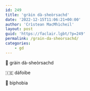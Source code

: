 ```yaml
---
id: 249
title: 'gràin dà-sheòrsachd'
date: '2022-12-15T11:06:21+00:00'
author: 'Crìstean MacMhìcheil'
layout: post
guid: 'https://faclair.lgbt/?p=249'
permalink: /grain-da-sheorsachd/
categories:
    - gd
---
```


&#x1f3f4;&#xe0067;&#xe0062;&#xe0073;&#xe0063;&#xe0074;&#xe007f; gràin dà-sheòrsachd

&#x1f1ee;&#x1f1ea; dáfoibe

&#x1f3f4;&#xe0067;&#xe0062;&#xe0065;&#xe006e;&#xe0067;&#xe007f; biphobia

